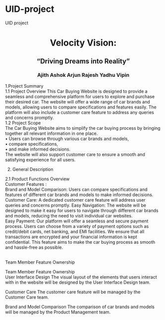 # UID-project
UID project 
<h1 align="Center">Velocity Vision:</h1>
<h2 align="Center">“Driving Dreams into Reality”</h2>


<h3 align="Center">Ajith Ashok
Arjun Rajesh
Yadhu Vipin</h3>


1.Project Summary
<br>
1.1 Project Overview
This Car Buying Website is designed to provide a seamless and comprehensive platform for users to explore and purchase their desired car. The website will offer a wide range of car brands and models, allowing users to compare specifications and features easily. The platform will also include a customer care feature to address any queries and concerns promptly.
<br>
1.2 Project Scope
<br>
The Car Buying Website aims to simplify the car buying process by bringing together all relevant information in one place. <br>
•	Users can browse through various car brands and models, <br>
•	compare specifications, <br>
•	and make informed decisions.<br>
 The website will also support customer care to ensure a smooth and satisfying experience for all users.<br>




2. General Description<br>

2.1 Product Functions Overview<br>
Customer Features : <br>
Brand and Model Comparison: Users can compare specifications and features of different car brands and models to make informed decisions.<br>
Customer Care: A dedicated customer care feature will address user queries and concerns promptly.
Easy Navigation: The website will be designed to make it easy for users to navigate through different car brands and models, reducing the need to visit individual car websites.<br>
Easy Payment: Our platform will offer a seamless and secure payment process. Users can choose from a variety of payment options such as credit/debit cards, net banking, and EMI facilities. We ensure that all transactions are encrypted and your financial information is kept confidential. This feature aims to make the car buying process as smooth and hassle-free as possible.

<br>
Team Member Feature Ownership<br>

Team Member	Feature Ownership<br>
User Interface Design	The visual layout of the elements that users interact with in the website will be designed by the User Interface Design team.<br>

Customer Care	The customer care feature will be managed by the Customer Care team.<br>

Brand and Model Comparison	The comparison of car brands and models will be managed by the Product Management team.

